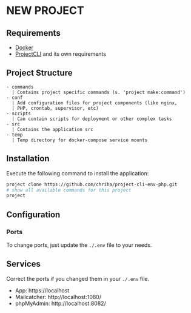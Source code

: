 # NEW PROJECT

## Requirements
- [Docker](https://docs.docker.com/engine/installation/)
- [ProjectCLI](https://github.com/chriha/project-cli) and its own requirements

## Project Structure
```
- commands
  | Contains project specific commands (s. 'project make:command')
- conf
  | Add configuration files for project components (like nginx,
  | PHP, crontab, supervisor, etc)
- scripts
  | Can contain scripts for deployment or other complex tasks
- src
  | Contains the application src
- temp
  | Temp directory for docker-compose service mounts
```

## Installation
Execute the following command to install the application:
```bash
project clone https://github.com/chriha/project-cli-env-php.git
# show all available commands for this project
project
```

## Configuration

### Ports
To change ports, just update the `./.env` file to your needs.

## Services
Correct the ports if you changed them in your `./.env` file.
- App: https://localhost
- Mailcatcher: http://localhost:1080/
- phpMyAdmin: http://localhost:8082/

